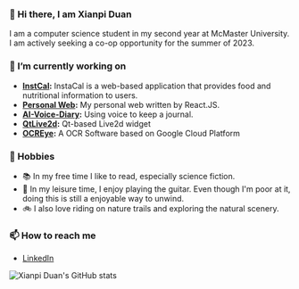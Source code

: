 ### 👋 Hi there, I am Xianpi Duan
I am a computer science student in my second year at McMaster University. I am actively seeking a co-op opportunity for the summer of 2023. 

### 🔭 I’m currently working on

* **[InstCal](https://devpost.com/software/instacal-eohuy0):** InstaCal is a web-based application that provides food and nutritional information to users.
* **[Personal Web](https://github.com/duanxianpi/duanxianpi.github.io):** My personal web written by React.JS.
* **[AI-Voice-Diary](https://github.com/duanxianpi/AI-Voice-Diary):** Using voice to keep a journal.
* **[QtLive2d](https://github.com/duanxianpi/QtLive2d):** Qt-based Live2d widget
* **[OCREye](https://github.com/duanxianpi/OCREye):** A OCR Software based on Google Cloud Platform

### 📖 Hobbies
* 📚 In my free time I like to read, especially science fiction.
* 🎸 In my leisure time, I enjoy playing the guitar. Even though I'm poor at it, doing this is still a enjoyable way to unwind.
* 🚲 I also love riding on nature trails and exploring the natural scenery.

### 📫 How to reach me
* [LinkedIn](https://www.linkedin.com/in/xianpi-duan-a728b622a/)


![Xianpi Duan's GitHub stats](https://github-readme-stats.vercel.app/api?username=duanxianpi&show_icons=true&theme=react)
<!--
**duanxianpi/duanxianpi** is a ✨ _special_ ✨ repository because its `README.md` (this file) appears on your GitHub profile.

Here are some ideas to get you started:

- 🔭 I’m currently working on ...
- 🌱 I’m currently learning ...
- 👯 I’m looking to collaborate on ...
- 🤔 I’m looking for help with ...
- 💬 Ask me about ...
- 📫 How to reach me: ...
- 😄 Pronouns: ...
- ⚡ Fun fact: ...
-->
